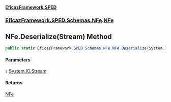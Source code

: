 #### [EficazFramework.SPED](EficazFrameworkSPED.md 'EficazFramework SPED')
### [EficazFramework.SPED.Schemas.NFe](EficazFramework.SPED.Schemas.NFe.md 'EficazFramework.SPED.Schemas.NFe').[NFe](EficazFramework.SPED.Schemas.NFe/NFe.md 'EficazFramework.SPED.Schemas.NFe.NFe')

## NFe.Deserialize(Stream) Method

```csharp
public static EficazFramework.SPED.Schemas.NFe.NFe Deserialize(System.IO.Stream s);
```
#### Parameters

<a name='EficazFramework.SPED.Schemas.NFe.NFe.Deserialize(System.IO.Stream).s'></a>

`s` [System.IO.Stream](https://docs.microsoft.com/en-us/dotnet/api/System.IO.Stream 'System.IO.Stream')

#### Returns
[NFe](EficazFramework.SPED.Schemas.NFe/NFe.md 'EficazFramework.SPED.Schemas.NFe.NFe')